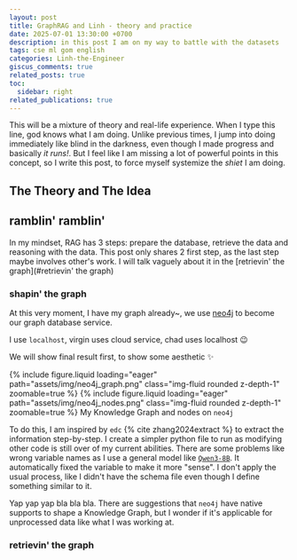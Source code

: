 ```yaml
---
layout: post
title: GraphRAG and Linh - theory and practice
date: 2025-07-01 13:30:00 +0700
description: in this post I am on my way to battle with the datasets
tags: cse ml gom english
categories: Linh-the-Engineer
giscus_comments: true
related_posts: true
toc:
  sidebar: right
related_publications: true
---
```


This will be a mixture of theory and real-life experience. When I type this line, god knows what I am doing. Unlike previous times, I jump into doing immediately like blind in the darkness, even though I made progress and basically *it runs!*. But I feel like I am missing a lot of powerful points in this concept, so I write this post, to force myself systemize the *shiet* I am doing.

## The Theory and The Idea



## ramblin' ramblin'

In my mindset, RAG has 3 steps: prepare the database, retrieve the data and reasoning with the data. This post only shares 2 first step, as the last step maybe involves other's work. I will talk vaguely about it in the [retrievin' the graph](#retrievin' the graph)

### shapin' the graph

At this very moment, I have my graph already~, we use [neo4j](https://neo4j.com/) to become our graph database service.

I use `localhost`, virgin uses cloud service, chad uses localhost :wink:

We will show final result first, to show some aesthetic :sparkles: 

{% include figure.liquid loading="eager" path="assets/img/neo4j_graph.png" class="img-fluid rounded z-depth-1" zoomable=true %}
{% include figure.liquid loading="eager" path="assets/img/neo4j_nodes.png" class="img-fluid rounded z-depth-1" zoomable=true %}
My Knowledge Graph and nodes on `neo4j`

To do this, I am inspired by `edc` {% cite zhang2024extract %} to extract the information step-by-step. I create a simpler python file to run as modifying other code is still over of my current abilities. There are some problems like wrong variable names as I use a general model like [`Qwen3-8B`](https://huggingface.co/Qwen/Qwen3-8B). It automatically fixed the variable to make it more "sense". I don't apply the usual process, like I didn't have the schema file even though I define something similar to it.

Yap yap yap bla bla bla. There are suggestions that `neo4j` have native supports to shape a Knowledge Graph, but I wonder if it's applicable for unprocessed data like what I was working at.

### retrievin' the graph



